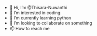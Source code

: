 - 👋 Hi, I’m @Thisara-Nuwanthi
- 👀 I’m interested in coding
- 🌱 I’m currently learning python 
- 💞️ I’m looking to collaborate on something 
- 📫 How to reach me

<!---
Thisara-Nuwanthi/Thisara-Nuwanthi is a ✨ special ✨ repository because its `README.md` (this file) appears on your GitHub profile.
You can click the Preview link to take a look at your changes.
--->
